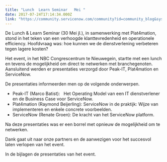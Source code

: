 ```yaml
---
title: "Lunch  Learn Seminar   Mei "
date: 2017-07-24T17:14:34.000Z
link: "https://community.servicenow.com/community?id=community_blog&sys_id=cdecea65dbd0dbc01dcaf3231f9619a8"
---
```

<p>De Lunch &amp; Learn Seminar (30 Mei jl.), in samenwerking met Plat4mation, stond in het teken van een verhoogde klanttevredenheid en operationele efficiency. Hoofdvraag was: hoe kunnen we de dienstverlening verbeteren tegen lagere kosten? </p><p></p><p>Het event, in het NBC Congrescentrum te Nieuwegein, startte met een lunch en tevens de mogelijkheid om direct te netwerken met branchegenoten. Aansluitend werden er presentaties verzorgd door Peak-IT, Plat4mation en ServiceNow. </p><p></p><p>De presentaties informeerden men op de volgende onderwerpen. </p><ul style="list-style-type: disc;"><li>Peak-IT (Marco Batist):   Het Operating Model van een IT dienstverlener en de Business Case voor ServiceNow. </li><li>Plat4mation (Raymond Beijerling): ServiceNow in de praktijk: Wijze van implementeren en enkele concrete voorbeelden.</li><li>ServiceNow (Renate Groen): De kracht van het ServiceNow platform. </li></ul><p></p><p>Na deze presentaties was er een borrel met opnieuw de mogelijkheid om te netwerken.</p><p></p><p>Dank gaat uit naar onze partners en de aanwezigen voor het succesvol laten verlopen van het event. </p><p></p><p>In de bijlagen de presentaties van het event.</p>